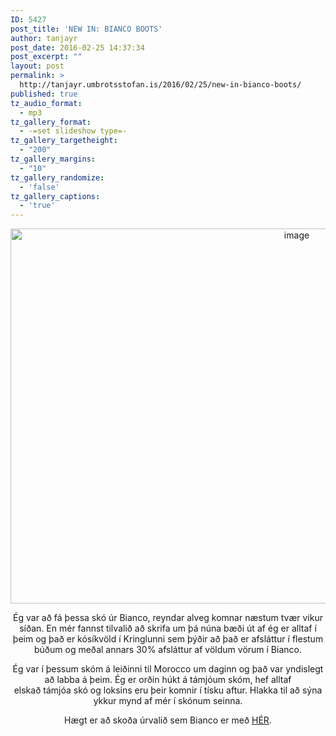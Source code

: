 ```yaml
---
ID: 5427
post_title: 'NEW IN: BIANCO BOOTS'
author: tanjayr
post_date: 2016-02-25 14:37:34
post_excerpt: ""
layout: post
permalink: >
  http://tanjayr.umbrotsstofan.is/2016/02/25/new-in-bianco-boots/
published: true
tz_audio_format:
  - mp3
tz_gallery_format:
  - -=set slideshow type=-
tz_gallery_targetheight:
  - "200"
tz_gallery_margins:
  - "10"
tz_gallery_randomize:
  - 'false'
tz_gallery_captions:
  - 'true'
---
```

<p style="text-align: center;"><img class="aligncenter size-large wp-image-5481" src="http://www.tanjayr.com/wp-content/uploads/2016/02/image14-1024x683.jpeg" alt="image" width="900" height="600" /></p>
<p style="text-align: center;">Ég var að fá þessa skó úr <span class="nwe">Bianco</span>, reyndar alveg komnar næstum tvær vikur síðan. En mér fannst tilvalið að skrifa um þá núna bæði út af ég er alltaf í þeim og það er <span class="nwe">kósíkvöld</span> í Kringlunni sem þýðir að það er afsláttur í flestum búðum og meðal annars 30% afsláttur af völdum vörum í <span class="nwe">Bianco</span>.</p>
<p style="text-align: center;">Ég var í þessum skóm á leiðinni til <span class="nwe">Morocco</span> um daginn og það var yndislegt að labba á þeim. Ég er orðin húkt á támjóum skóm, hef alltaf elskað támjóa skó og loksins eru þeir komnir í tísku aftur. Hlakka til að sýna ykkur mynd af mér í skónum seinna.</p>
<p style="text-align: center;">Hægt er að skoða úrvalið sem <span class="nwe">Bianco</span> er með <a href="https://www.facebook.com/biancoiceland/?fref=ts" target="_blank">HÉR</a>.</p>